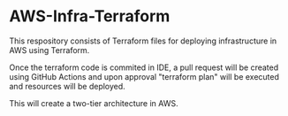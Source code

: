# AWS-Infra-Terraform

This respository consists of Terraform files for deploying infrastructure in AWS using Terraform.

Once the terraform code is commited in IDE, a pull request will be created using GitHub Actions and upon approval "terraform plan" will be executed and resources will be deployed.

This will create a two-tier architecture in AWS.

